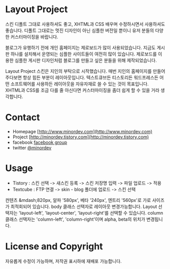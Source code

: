 # Layout Project

스킨 디폴트 그대로 사용하셔도 좋고, XHTML과 CSS 배우며 수정하시면서 사용하셔도 좋습니다. 디폴트 그대로는 멋진 디자인이 아닌 심플한 버전일 뿐이니 유저 분들의 다양한 커스터마이징을 바랍니다. 

블로그가 유행하기 전에 개인 홈페이지는 제로보드가 많이 사용되었습니다. 지금도 게시판 하나를 설치해서 운영되는 심플한 사이트들이 여전히 많이 있습니다. 제로보드를 이용한 심플한 게시판 디자인처럼 블로그를 만들고 싶은 분들을 위해 제작되었습니다.

Layout Project 스킨은 지인의 부탁으로 시작했습니다. 매번 지인의 홈페이지를 만들어주다보면 항상 힘든 부분이 레이아웃입니다. 텍스트큐브든 티스토리든 워드프레스든 어떤 소프트웨어를 사용하든 레이아웃을 자유자재로 쓸 수 있는 것이 목표입니다. XHTML과 CSS를 조금 다를 줄 아신다면 커스터마이징을 좀더 쉽게 할 수 있을 거라 생각합니다. 
          
# Contact

- Homepage  [http://www.minordev.com](http://www.minordev.com)
- Project   [http://minordev.tistory.com](http://minordev.tistory.com) 
- facebook  [facebook group](http://www.facebook.com/minordev#!/group.php?gid=124157610929462&ref=mf)
- twitter   [@minordev](http://twitter.com/minordev)          
          
          
# Usage

* Tistory : 스킨 선택 -> 새스킨 등록 -> 스킨 저장명 입력 -> 파일 업로드 -> 적용 
* Textcube : FTP 연결 -> skin - blog 폴더에 업로드 -> 스킨 선택 
 

컨텐츠 &amp;mdash;820px, 알파 '580px', 베타 '240px', 엔트리 '560px'로 가로 사이즈가 최적회되어 있습니다. body 클래스 선택자로 레이아웃 변경가능합니다. Layout 선택자는 'layout-left', 'layout-center', 'layout-right'를 선택할 수 있습니다. column 클래스 선택자는 'column-left', 'column-right'이며 alpha, beta의 위치가 변경됩니다.



# License and Copyright

자유롭게 수정이 가능하며, 저작권 표시하에 재배포 가능합니다. 